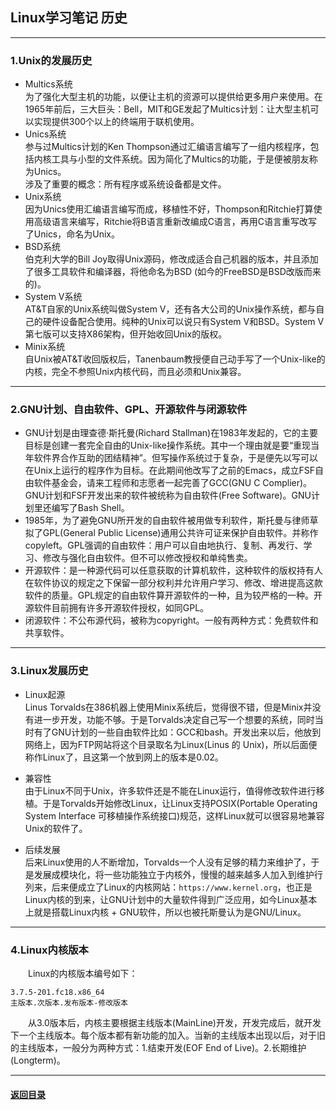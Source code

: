 ## Linux学习笔记 历史
---
### 1.Unix的发展历史

+ Multics系统  
为了强化大型主机的功能，以便让主机的资源可以提供给更多用户来使用。在1965年前后，三大巨头：Bell，MIT和GE发起了Multics计划：让大型主机可以实现提供300个以上的终端用于联机使用。
+ Unics系统  
参与过Multics计划的Ken Thompson通过汇编语言编写了一组内核程序，包括内核工具与小型的文件系统。因为简化了Multics的功能，于是便被朋友称为Unics。  
涉及了重要的概念：所有程序或系统设备都是文件。  
+ Unix系统  
因为Unics使用汇编语言编写而成，移植性不好，Thompson和Ritchie打算使用高级语言来编写，Ritchie将B语言重新改编成C语言，再用C语言重写改写了Unics，命名为Unix。
+ BSD系统  
伯克利大学的Bill Joy取得Unix源码，修改成适合自己机器的版本，并且添加了很多工具软件和编译器，将他命名为BSD (如今的FreeBSD是BSD改版而来的)。  
+ System V系统  
AT&T自家的Unix系统叫做System V，还有各大公司的Unix操作系统，都与自己的硬件设备配合使用。纯种的Unix可以说只有System V和BSD。System V第七版可以支持X86架构，但开始收回Unix的版权。  
+ Minix系统  
自Unix被AT&T收回版权后，Tanenbaum教授便自己动手写了一个Unix-like的内核，完全不参照Unix内核代码，而且必须和Unix兼容。

---
### 2.GNU计划、自由软件、GPL、开源软件与闭源软件

+ GNU计划是由理查德·斯托曼(Richard Stallman)在1983年发起的，它的主要目标是创建一套完全自由的Unix-like操作系统。其中一个理由就是要“重现当年软件界合作互助的团结精神”。但写操作系统过于复杂，于是便先以写可以在Unix上运行的程序作为目标。在此期间他改写了之前的Emacs，成立FSF自由软件基金会，请来工程师和志愿者一起完善了GCC(GNU C Complier)。GNU计划和FSF开发出来的软件被统称为自由软件(Free Software)。GNU计划里还编写了Bash Shell。  
+ 1985年，为了避免GNU所开发的自由软件被用做专利软件，斯托曼与律师草拟了GPL(General Public License)通用公共许可证来保护自由软件。并称作copyleft。GPL强调的自由软件：用户可以自由地执行、复制、再发行、学习、修改与强化自由软件。但不可以修改授权和单纯售卖。
+ 开源软件：是一种源代码可以任意获取的计算机软件，这种软件的版权持有人在软件协议的规定之下保留一部分权利并允许用户学习、修改、增进提高这款软件的质量。GPL规定的自由软件算开源软件的一种，且为较严格的一种。开源软件目前拥有许多开源软件授权，如同GPL。
+ 闭源软件：不公布源代码，被称为copyright。一般有两种方式：免费软件和共享软件。

---
### 3.Linux发展历史

+ Linux起源  
Linus Torvalds在386机器上使用Minix系统后，觉得很不错，但是Minix并没有进一步开发，功能不够。于是Torvalds决定自己写一个想要的系统，同时当时有了GNU计划的一些自由软件比如：GCC和bash。开发出来以后，他放到网络上，因为FTP网站将这个目录取名为Linux(Linus 的 Unix)，所以后面便称作Linux了，且这第一个放到网上的版本是0.02。

+ 兼容性  
由于Linux不同于Unix，许多软件还是不能在Linux运行，值得修改软件进行移植。于是Torvalds开始修改Linux，让Linux支持POSIX(Portable Operating System Interface 可移植操作系统接口)规范，这样Linux就可以很容易地兼容Unix的软件了。

+ 后续发展  
后来Linux使用的人不断增加，Torvalds一个人没有足够的精力来维护了，于是发展成模块化，将一些功能独立于内核外，慢慢的越来越多人加入到维护行列来，后来便成立了Linux的内核网站：`https://www.kernel.org`，也正是Linux内核的到来，让GNU计划中的大量软件得到广泛应用，如今Linux基本上就是搭载Linux内核 + GNU软件，所以也被托斯曼认为是GNU/Linux。

---
### 4.Linux内核版本

&emsp;&emsp;Linux的内核版本编号如下：
```
3.7.5-201.fc18.x86_64
主版本.次版本.发布版本-修改版本
```
&emsp;&emsp;从3.0版本后，内核主要根据主线版本(MainLine)开发，开发完成后，就开发下一个主线版本。每个版本都有新功能的加入。当新的主线版本出现以后，对于旧的主线版本，一般分为两种方式：1.结束开发(EOF End of Live)。2.长期维护(Longterm)。

---
#### [返回目录](./)